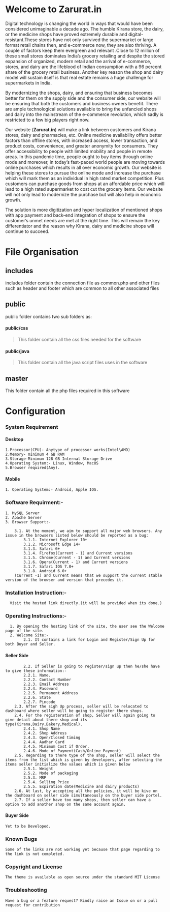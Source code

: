 # Welcome to Zarurat.in

Digital technology is changing the world in ways that would have been considered unimaginable a decade ago. The humble Kirana store, the dairy, or the medicine shops have proved extremely durable and digital-resistant.These stores have not only survived the supermarket or large format retail chains then, and e-commerce now, they are also thriving. A couple of factors keep them evergreen and relevant .Close to 12 million of these small stores dominates India’s grocery retailing and despite the stored expansion of organized, modern retail and the arrival of e-commerce, stores, and dairy are the lifeblood of Indian consumption with a 96 percent share of the grocery retail business. Another key reason the shop and dairy model will sustain itself is that real estate remains a huge challenge for supermarkets in India.

By modernizing the shops, dairy, and ensuring that business becomes better for them on the supply side and the consumer side, our website will be ensuring that both the customers and business owners benefit. There are ample technological solutions available to bring the unfancied shops and dairy into the mainstream of the e-commerce revolution, which sadly is restricted to a few big players right now.

Our website (**Zarurat.in**) will make a link between customers and Kirana stores, dairy and pharmacies, etc. Online medicine availability offers better factors than offline stores, with increased access, lower transaction, and product costs, convenience, and greater anonymity for consumers. They offer accessibility to people with limited mobility and people in remote areas. In this pandemic time, people ought to buy items through online mode and moreover, in today’s fast-paced world people are moving towards online purchases which results in all over economic growth. Our website is helping these stores to pursue the online mode and increase the purchase which will mark them as an individual in high rated market competition. Plus customers can purchase goods from shops at an affordable price which will lead to a high rated supermarket to cost cut the grocery items. Our website will not only lead to modernize the purchase but will also help in economic growth.

The solution is more digitization and hyper localization of mentioned shops with app payment and back-end integration of shops to ensure the customer’s unmet needs are met at the right time. This will remain the key differentiator and the reason why Kirana, dairy and medicine shops will continue to succeed.


# File Organisation

## includes
includes folder contain the connection file as common.php and other files such as header and footer which are common to all other associated files

## public

public folder contains two sub folders as:

####  public/css

>This folder contain all the css files needed for the software

#### public/java

>This folder contain all the java script files uses in the software

## master

This folder contain all the php files required in this software


# Configuration


### System Requirement

#### Desktop
	1.Processor(CPU)- Anytype of processor works(Intel\AMD)
	2.Memory- minimum 4 GB RAM
	3.Storage-Minimum 128 GB Internal Storage Drive
	4.Operating System:- Linux, Window, MacOS
	5.Browser required(Any).
#### Mobile
	1. Operating System:- Android, Apple IOS.        
### Software Requirment:-	
	1. MySQL Server
	2. Apache Server
	3. Browser Support:-
	
		3.1. At the moment, we aim to support all major web browsers. Any issue in the browsers listed below should be reported as a bug:
			3.1.1. Internet Explorer 10+
			3.1.2. Microsoft Edge 14+
			3.1.3. Safari 6+
			3.1.4. Firefox(Current - 1) and Current versions
			3.1.5. Chrome(Current - 1) and Current versions
			3.1.6. Opera(Current - 1) and Current versions
			3.1.7. Safari IOS 7.0+
			3.1.8. Android 6.0+
		(Current -1) and Current means that we support the current stable version of the browser and version that precedes it.

### Installation Instruction:-
      
      Visit the hosted link directly.(it will be provided when its done.)

### Operating Instructions:-
      1. By opening the hosting link of the site, the user see the Welcome page of the site.
      2. Welcome Site:-
	        2.1. It contains a link for Login and Register/Sign Up for both Buyer and Seller.

#### Seller Side

	        2.2. If Seller is going to register/sign up then he/she have to give these information:-
			2.2.1. Name.
			2.2.2. Contact Number
			2.2.3. Email Address
			2.2.4. Password
			2.2.5. Permanent Address
			2.2.6. State
			2.2.7. Pincode
		2.3. After the sigh Up process, seller will be relocated to dashboard where seller will be going to register there shops.
		2.4. For the registeration of shop, Seller will again going to give detail about there shop and its type(Kirana,Dairy,Bakery,Medical).
			2.4.1. Shop Name
			2.4.2. Shop Address
			2.4.3. Open/Closed timing
			2.4.4. Aadhar Card
			2.4.5. Minimum Cost if Order.
			2.4.6. Mode of Payment(Cash/Online Payment)
		2.5. Regarding to there type of the shop, seller will select the items from the list which is given by developers, after selecting the items seller initialize the values which is given below  
			2.5.1. Weight
			2.5.2. Mode of packaging
			2.5.3. MRP
			2.5.4. Selling Price
			2.5.5. Expiration date(Medicine and dairy products)
		2.6. At last, by accepting all the policies, it will be kive on the dashboard on seller side simultaneously on the buyer side portel.
		2.7. If a seller have too many shops, then seller can have a option to add another shop on the same account again.

#### Buyer Side
    Yet to be Developed.
    
### Known Bugs
    Some of the links are not working yet because that page regarding to the link is not completed.

### Copyright and License
	The theme is available as open source under the standard MIT License

### Troubleshooting
	Have a bug or a feature request? Kindly raise an Issue on or a pull request for contribution
